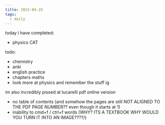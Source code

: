```yaml
---
title: 2023-04-25
tags:
  - daily
---
```


today i have completed:

- physics CAT

todo:

- chemistry
- anki
- english practice
- chapters maths
- look more at physics and remember the stuff ig

im also incredibly pissed at lucarelli pdf online version

- no table of contents (and somehow the pages are still NOT ALIGNED TO THE PDF PAGE NUMBER?? even though it starts at 1)
- inability to cmd+f / ctrl+f words (WHY? ITS A TEXTBOOK WHY WOULD YOU TURN IT INTO AN IMAGE????/)
